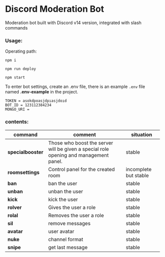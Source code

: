 # Discord Moderation Bot
Moderation bot built with Discord v14 version, integrated with slash commands

### Usage:

Operating path:

` npm i `

` npm run deploy `

` npm start `

To enter bot settings, create an .env file, there is an example ` .env ` file named **.env-example** in the project.

```
TOKEN = asokdpoasjdpıasjdoıd
BOT_ID = 123112384234
MONGO_URI = 
```

### contents:
| command | comment | situation |
| ------ | ------ | ------ |
| **specialbooster** |  Those who boost the server will be given a special role opening and management panel. | stable |
| **roomsettings** |  Control panel for the created room | incomplete but stable |
| **ban** |  ban the user | stable |
| **unban** |  unban the user | stable |
| **kick** |  kick the user | stable |
| **rolver** |  Gives the user a role | stable |
| **rolal** |  Removes the user a role | stable |
| **sil** |  remove messages | stable |
| **avatar** |  user avatar | stable |
| **nuke** |  channel format | stable |
| **snipe** |  get last message | stable |
